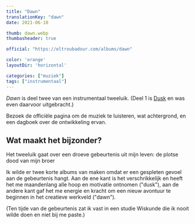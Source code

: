```yaml
---
title: "Dawn"
translationKey: "dawn"
date: 2021-06-10

thumb: dawn.webp
thumbasheader: true

official: "https://eltroubadour.com/albums/dawn"

color: 'orange'
layoutDir: 'horizontal'

categories: ["muziek"]
tags: ["instrumentaal"]
---
```


_Dawn_ is deel twee van een instrumentaal tweeluik. (Deel 1 is [Dusk](/nl/muziek/instrumentaal/dusk) en was even daarvoor uitgebracht.)

Bezoek de officiële pagina om de muziek te luisteren, wat achtergrond, en een dagboek over de ontwikkeling ervan.

## Wat maakt het bijzonder?
Het tweeluik gaat over een droeve gebeurtenis uit mijn leven: de plotse dood van mijn broer

Ik wilde er twee korte albums van maken omdat er een gespleten gevoel aan de gebeurtenis hangt. Aan de ene kant is het verschrikkelijk en heeft het me maandenlang alle hoop en motivatie ontnomen ("dusk"), aan de andere kant gaf het me energie en kracht om een nieuw avontuur te beginnen in het creatieve werkveld ("dawn").

(Ten tijde van de gebeurtenis zat ik vast in een studie Wiskunde die ik nooit wilde doen en niet bij me paste.)